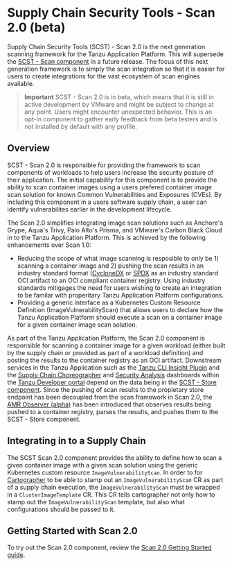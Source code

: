 # Supply Chain Security Tools - Scan 2.0 (beta)

Supply Chain Security Tools (SCST) - Scan 2.0 is the next generation scanning framework for the Tanzu Application Platform.  This will supersede the [SCST - Scan component](overview.hbs.md) in a future release.  The focus of this next generation framework is to simply the scan integration so that it is easier for users to create integrations for the vast ecosystem of scan engines available.  

>**Important** SCST - Scan 2.0 is in beta, which means that it is still in
>active development by VMware and might be subject to change at any point. Users
>might encounter unexpected behavior. This is an opt-in
>component to gather early feedback from beta testers and is not installed by
>default with any profile.

## <a id="overview"></a>Overview

SCST - Scan 2.0 is responsible for providing the framework to scan components of workloads to help users increase the security posture of their application.  The initial capability for this component is to provide the ability to scan container images using a users prefered container image scan solution for known Common Vulnerabilities and Exposures (CVEs).  By including this component in a users software supply chain, a user can identify vulnerabilites earlier in the development lifecycle. 
 
The Scan 2.0 simplifies integrating image scan solutions such as Anchore's Grype, Aqua's Trivy, Palo Alto's Prisma, and VMware's Carbon Black Cloud in to the Tanzu Application Platform.  This is achieved by the following enhancements over Scan 1.0:

* Reducing the scope of what image scanning is resposible to only be 1) scanning a container image and 2) pushing the scan results in an industry standard format ([CycloneDX](https://cyclonedx.org/) or [SPDX](https://spdx.dev/) as an industry standard OCI artifact to an OCI compliant container registry.  Using industry standards mitigages the need for users wishing to create an integration to be familar with properitary Tanzu Application Platform configurations.
* Providing a generic interface as a Kubernetes Custom Resource Definition (ImageVulnerabilityScan) that allows users to declare how the Tanzu Application Platform should execute a scan on a container image for a given container image scan solution.

As part of the Tanzu Application Platform, the Scan 2.0 component is responsible for scanning a container image for a given workload (either built by the supply chain or provided as part of a workload definition) and posting the results to the container registry as an OCI artifact.  Downstream services in the Tanzu Application such as the [Tanzu CLI Insight Plugin](cli-plugins/insight/cli-overview.hbs.md) and the [Supply Chain Choreographer](../tap-gui/plugins/scc-tap-gui.hbs.md) and [Security Analysis](../tap-gui/plugins/sa-tap-gui.hbs.md) dashboards within the [Tanzu Developer portal](../tap-gui/about.hbs.md) depend on the data being in the [SCST - Store component](../scst-store/overview.hbs.md).  Since the pushing of scan results to the propietary store endpoint has been decoupled from the scan framework in Scan 2.0, the [AMR Observer (alpha)](../scst-store/amr/overview.hbs.md#amr-observer-alpha) has been introduced that observes results being pushed to a container registry, parses the results, and pushes them to the SCST - Store component. 

## <a id="supply-chain-usage"></a>Integrating in to a Supply Chain

The SCST Scan 2.0 component provides the ability to define how to scan a given container image with a given scan solution using the generic Kubernetes custom resource `ImageVulnerabilityScan`.  In order to for [Cartographer](../scc/about.hbs.md) to be able to stamp out an `ImageVulnerabilityScan` CR as part of a supply chain execution, the `ImageVulnerabilityScan` must be wrapped in a `ClusterImageTemplate` CR.  This CR tells cartographer not only how to stamp out the `ImageVulnerabilityScan` template, but also what configurations should be passed to it.

## <a id="getting-started"></a>Getting Started with Scan 2.0

To try out the Scan 2.0 component, review the [Scan 2.0 Getting Started guide](getting-started.hbs.md).
